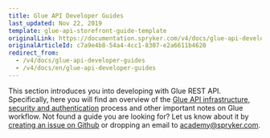 ```yaml
---
title: Glue API Developer Guides
last_updated: Nov 22, 2019
template: glue-api-storefront-guide-template
originalLink: https://documentation.spryker.com/v4/docs/glue-api-developer-guides
originalArticleId: c7a9e4b8-54a4-4cc1-8307-e2a6611b4620
redirect_from:
  - /v4/docs/glue-api-developer-guides
  - /v4/docs/en/glue-api-developer-guides
---
```


This section introduces you into developing with Glue REST API. Specifically, here you will find an overview of the [Glue API infrastructure](), [security and authentication]() process and other important notes on Glue workflow.
Not found a guide you are looking for? Let us know about it by [creating an issue on Github](https://github.com/spryker/spryker-docs/issues/new) or dropping an email to [academy@spryker.com](mailto:academy@spryker.com).
